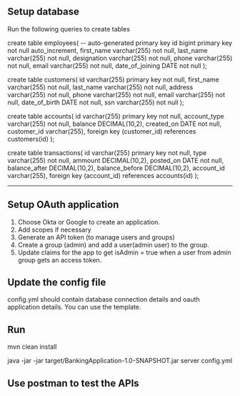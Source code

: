 
## Setup database

Run the following queries to create tables

create table employees(
    -- auto-generated primary key
    id bigint primary key not null auto_increment,
    first_name varchar(255) not null,
    last_name varchar(255) not null,
    designation  varchar(255) not null,
    phone  varchar(255) not null,
    email varchar(255) not null,
    date_of_joining DATE not null
);

create table customers(
    id varchar(255) primary key not null,
    first_name varchar(255) not null,
    last_name varchar(255) not null,
    address  varchar(255) not null,
    phone  varchar(255) not null,
    email varchar(255) not null,
    date_of_birth DATE not null,
    ssn varchar(255) not null
);

create table accounts(
    id varchar(255) primary key not null,
    account_type varchar(255) not null,
    balance DECIMAL(10,2),
    created_on DATE not null,
    customer_id varchar(255),
    foreign key (customer_id)  references customers(id)
);

create table transactions(
    id varchar(255) primary key not null,
    type varchar(255) not null,
    ammount DECIMAL(10,2),
    posted_on DATE not null,
    balance_after DECIMAL(10,2),
    balance_before DECIMAL(10,2),
    account_id varchar(255),
    foreign key (account_id)
    references accounts(id)
);

---

## Setup OAuth application


1. Choose Okta or Google to create an application.
2. Add scopes if necessary
3. Generate an API token (to manage users and groups)
4. Create a group (admin) and add a user(admin user) to the group.
5. Update claims for the app to get isAdmin = true when a user from admin group gets an access token.


## Update the config file
config.yml should contain database connection details and oauth application details. You can use the template.

## Run 
mvn clean install

java -jar  -jar target/BankingApplication-1.0-SNAPSHOT.jar server config.yml

## Use postman to test the APIs
